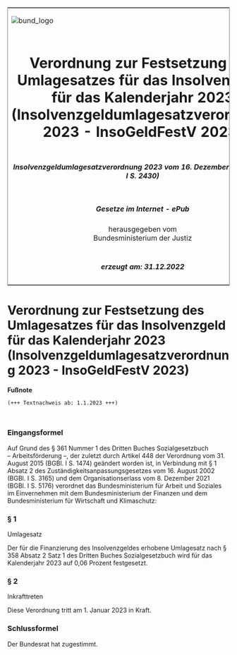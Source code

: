 <span id="DECKBLATT.html"></span>

<table border="0" frame="border" width="100%">

<tr valign="top">

<td align="left">

![bund\_logo](BfJ_2021_Web_de_de.gif)

</td>

<td align="right">

 

</td>

</tr>

<tr align="center" valign="middle">

<td colspan="2">

# Verordnung zur Festsetzung des Umlagesatzes für das Insolvenzgeld für das Kalenderjahr 2023 (Insolvenzgeldumlagesatzverordnung 2023 - InsoGeldFestV 2023)

</td>

</tr>

<tr align="center" valign="middle">

<td colspan="2">

##### Insolvenzgeldumlagesatzverordnung 2023 vom 16. Dezember 2022 (BGBl. I S. 2430)

</td>

</tr>

<tr align="center" valign="middle">

<td colspan="2">

  
  

##### Gesetze im Internet - ePub  
  
herausgegeben vom  
Bundesministerium der Justiz

</td>

</tr>

<tr align="center" valign="bottom">

<td colspan="2">

  
  

##### erzeugt am: 31.12.2022

</td>

</tr>

</table>

<span id="BJNR243000022.html"></span>

# Verordnung zur Festsetzung des Umlagesatzes für das Insolvenzgeld für das Kalenderjahr 2023 (Insolvenzgeldumlagesatzverordnung 2023 - InsoGeldFestV 2023)

<div>

  
**Fußnote**

<div class="jnhtml">

<div>

<div class="jurAbsatz">

  

``` 
(+++ Textnachweis ab: 1.1.2023 +++)

 
```

</div>

</div>

</div>

</div>

<span id="BJNR243000022BJNE000100000.html"></span>

### Eingangsformel  

<div>

<div class="jnhtml">

<div>

<div class="jurAbsatz">

Auf Grund des § 361 Nummer 1 des Dritten Buches Sozialgesetzbuch
<span style="white-space: nowrap">– Arbeitsförderung –,</span> der
zuletzt durch Artikel 448 der Verordnung vom 31. August 2015 (BGBl. I S.
1474) geändert worden ist, in Verbindung mit § 1 Absatz 2 des
Zuständigkeitsanpassungsgesetzes vom 16. August 2002 (BGBl. I S. 3165)
und dem Organisationserlass vom 8. Dezember 2021 (BGBl. I S. 5176)
verordnet das Bundesministerium für Arbeit und Soziales im Einvernehmen
mit dem Bundesministerium der Finanzen und dem Bundesministerium für
Wirtschaft und Klimaschutz:

</div>

</div>

</div>

</div>

<span id="BJNR243000022BJNE000200000.html"></span>

### § 1  
Umlagesatz

<div>

<div class="jnhtml">

<div>

<div class="jurAbsatz">

Der für die Finanzierung des Insolvenzgeldes erhobene Umlagesatz nach §
358 Absatz 2 Satz 1 des Dritten Buches Sozialgesetzbuch wird für das
Kalenderjahr 2023 auf 0,06 Prozent festgesetzt.

</div>

</div>

</div>

</div>

<span id="BJNR243000022BJNE000300000.html"></span>

### § 2  
Inkrafttreten

<div>

<div class="jnhtml">

<div>

<div class="jurAbsatz">

Diese Verordnung tritt am 1. Januar 2023 in Kraft.

</div>

</div>

</div>

</div>

<span id="BJNR243000022BJNE000400000.html"></span>

### Schlussformel  

<div>

<div class="jnhtml">

<div>

<div class="jurAbsatz">

Der Bundesrat hat zugestimmt.

</div>

</div>

</div>

</div>
